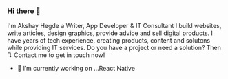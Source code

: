 ### Hi there 👋
I'm Akshay Hegde
a Writer, App Developer & IT Consultant
I build websites, write articles, design graphics, provide advice and sell digital products.
I have years of tech experience, creating products, content and solutons while providing IT services.
Do you have a project or need a solution? Then ↴
Contact me to get in touch now!
- 🔭 I’m currently working on ...React Native
<!--
**devaka207/devaka207** is a ✨ _special_ ✨ repository because its `README.md` (this file) appears on your GitHub profile.

Here are some ideas to get you started:

- 🔭 I’m currently working on ...React Native
- 🌱 I’m currently learning ...
- 👯 I’m looking to collaborate on ...
- 🤔 I’m looking for help with ...
- 💬 Ask me about ...
- 📫 How to reach me: ...
- 😄 Pronouns: ...
- ⚡ Fun fact: ...
-->
